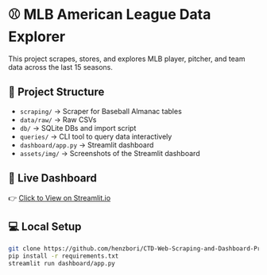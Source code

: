 # ⚾ MLB American League Data Explorer

This project scrapes, stores, and explores MLB player, pitcher, and team data across the last 15 seasons.

## 📂 Project Structure

- `scraping/` → Scraper for Baseball Almanac tables
- `data/raw/` → Raw CSVs
- `db/` → SQLite DBs and import script
- `queries/` → CLI tool to query data interactively
- `dashboard/app.py` → Streamlit dashboard
- `assets/img/` → Screenshots of the Streamlit dashboard

## 🚀 Live Dashboard

👉 [Click to View on Streamlit.io](https://ctd-web-scraping-and-dashboard-project-r5owgddeamjhpkwu4gaepm.streamlit.app/)

## 💻 Local Setup
```bash
git clone https://github.com/henzbori/CTD-Web-Scraping-and-Dashboard-Project.git
pip install -r requirements.txt
streamlit run dashboard/app.py
